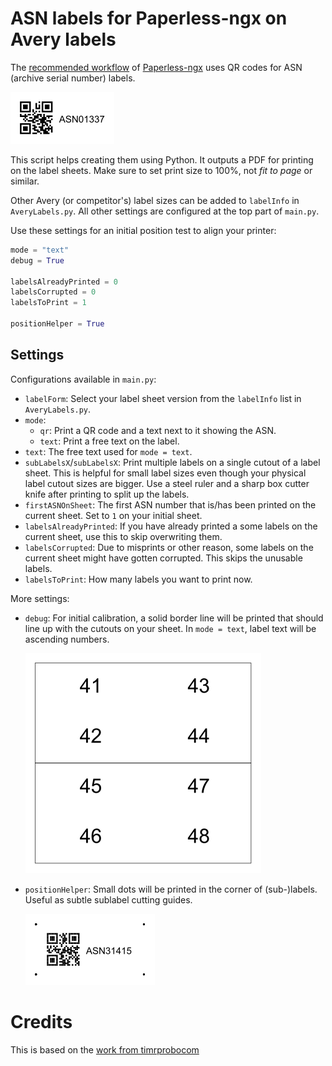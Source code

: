 # ASN labels for Paperless-ngx on Avery labels 

The [recommended workflow](https://docs.paperless-ngx.com/usage/#usage-recommended-workflow) of [Paperless-ngx](https://docs.paperless-ngx.com/) uses QR codes for ASN (archive serial number) labels.

![Single label](docs/single-label.svg)

This script helps creating them using Python. It outputs a PDF for printing on the label sheets. Make sure to set print size to 100%, not _fit to page_ or similar.

Other Avery (or competitor's) label sizes can be added to `labelInfo` in `AveryLabels.py`. All other settings are configured at the top part of `main.py`.

Use these settings for an initial position test to align your printer:

```python
mode = "text"
debug = True

labelsAlreadyPrinted = 0
labelsCorrupted = 0
labelsToPrint = 1

positionHelper = True
```

## Settings

Configurations available in `main.py`:

* `labelForm`: Select your label sheet version from the `labelInfo` list in `AveryLabels.py`.
* `mode`:
  * `qr`: Print a QR code and a text next to it showing the ASN.
  * `text`: Print a free text on the label.
* `text`: The free text used for `mode = text`.
* `subLabelsX`/`subLabelsX`: Print multiple labels on a single cutout of a label sheet.
                             This is helpful for small label sizes even though your physical label cutout sizes are bigger.
                             Use a steel ruler and a sharp box cutter knife after printing to split up the labels.
* `firstASNOnSheet`: The first ASN number that is/has been printed on the current sheet. Set to `1` on your initial sheet.
* `labelsAlreadyPrinted`: If you have already printed a some labels on the current sheet, use this to skip overwriting them.
* `labelsCorrupted`: Due to misprints or other reason, some labels on the current sheet might have gotten corrupted. This skips the unusable labels.
* `labelsToPrint`: How many labels you want to print now.

More settings:
* `debug`: For initial calibration, a solid border line will be printed that should line up with the cutouts on your sheet. In `mode = text`, label text will be ascending numbers.

  ![debug.svg](docs/debug.svg)

* `positionHelper`: Small dots will be printed in the corner of (sub-)labels. Useful  as subtle sublabel cutting guides.

  ![position-helper.svg](docs/position-helper.svg)

# Credits

This is based on the [work from timrprobocom](https://gist.github.com/timrprobocom/3946aca8ab75df8267bbf892a427a1b7)